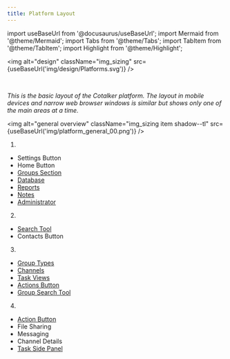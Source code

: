 ```yaml
---
title: Platform Layout
---
```

import useBaseUrl from '@docusaurus/useBaseUrl'; 
import Mermaid from '@theme/Mermaid';
import Tabs from '@theme/Tabs';
import TabItem from '@theme/TabItem';
import Highlight from '@theme/Highlight';

<img alt="design" className="img_sizing" src={useBaseUrl('img/design/Platforms.svg')} />


<div className="alert alert--secondary">
<div className="container">
<div className="row">
<div className="col col--12">
<br/>

_This is the basic layout of the Cotalker platform. The layout in mobile devices and narrow web browser windows is similar but shows only one of the main areas at a time._

<img alt="general overview" className="img_sizing item shadow--tl" src={useBaseUrl('img/platform_general_00.png')} />
<br/>

</div>
</div>

<div className="row align-center">
<div className="col col--6">

1. [<Highlight text="Main Menu Bar" color="rgb(255, 0, 0)"/>](/docs/documentation/client/main_menu)
- Settings Button
- Home Button
- [Groups Section](/docs/documentation/client/groups)
- [Database](/docs/documentation/client/database)
- [Reports](/docs/documentation/client/reports)
- [Notes](/docs/documentation/client/notes)
- [Administrator](/docs/documentation/admin/admin_overview)


2. [<Highlight text="Tool Bar" color="rgb(0, 200, 150)"/>](/docs/documentation/client/tool_bar)
- [Search Tool](/docs/documentation/client/client_search)
- Contacts Button

</div>
<div className="col col--6">

3. [<Highlight text="Group Panel" color="rgb(240, 140, 0)"/>](/docs/documentation/client/groups)
- [Group Types](/docs/documentation/client/groups#group-types)
- [Channels](/docs/documentation/client/channels#how-to-access-a-channel)
- [Task Views](/docs/documentation/client/taskview#tasks-views)
- [Actions Button](/docs/documentation/client/actions_button)
- [Group Search Tool](/docs/documentation/client/client_search#group-search)


4. [<Highlight text="Channel Workspace" color="rgb(0, 150, 255)"/>](/docs/documentation/client/channels)
- [Action Button](/docs/documentation/client/channels#task-menus-within-channel)
- File Sharing
- Messaging
- Channel Details
- [Task Side Panel](/docs/documentation/client/channels#channel-workspace-details)

</div>
</div>


</div>
</div>
<br/>


